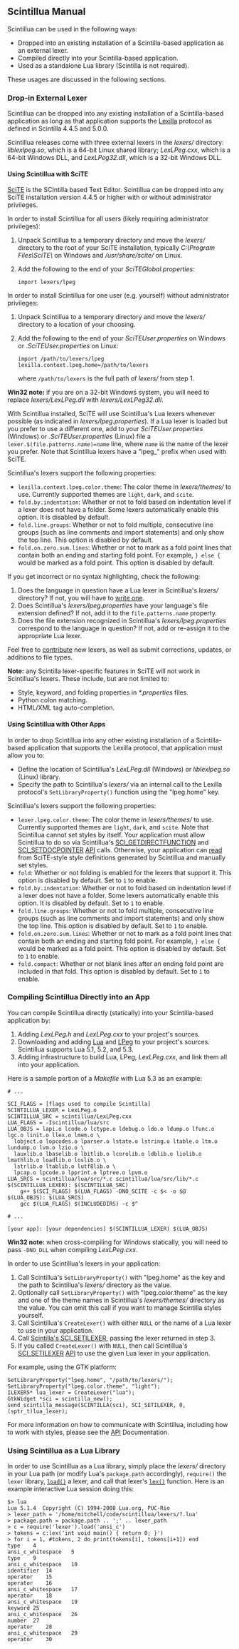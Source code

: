 ## Scintillua Manual

Scintillua can be used in the following ways:

* Dropped into an existing installation of a Scintilla-based application as an external lexer.
* Compiled directly into your Scintilla-based application.
* Used as a standalone Lua library (Scintilla is not required).

These usages are discussed in the following sections.

### Drop-in External Lexer

Scintillua can be dropped into any existing installation of a Scintilla-based application as
long as that application supports the [Lexilla][] protocol as defined in Scintilla 4.4.5 and 5.0.0.

Scintillua releases come with three external lexers in the *lexers/* directory: *liblexlpeg.so*,
which is a 64-bit Linux shared library; *LexLPeg.cxx*, which is a 64-bit Windows DLL, and
*LexLPeg32.dll*, which is a 32-bit Windows DLL.

[Lexilla]: https://scintilla.org/LexillaDoc.html

#### Using Scintillua with SciTE

[SciTE][] is the SCIntilla based Text Editor. Scintillua can be dropped into any SciTE
installation version 4.4.5 or higher with or without administrator privileges.

In order to install Scintillua for all users (likely requiring administrator privileges):

1. Unpack Scintillua to a temporary directory and move the *lexers/* directory to the root of your
   SciTE installation, typically *C:\Program Files\SciTE\\* on Windows and */usr/share/scite/*
   on Linux.
2. Add the following to the end of your *SciTEGlobal.properties*:

       import lexers/lpeg

In order to install Scintillua for one user (e.g. yourself) without administrator privileges:

1. Unpack Scintillua to a temporary directory and move the *lexers/* directory to a location
   of your choosing.
2. Add the following to the end of your *SciTEUser.properties* on Windows or
   *.SciTEUser.properties* on Linux:

       import /path/to/lexers/lpeg
       lexilla.context.lpeg.home=/path/to/lexers

   where `/path/to/lexers` is the full path of *lexers/* from step 1.

**Win32 note:** if you are on a 32-bit Windows system, you will need to replace
*lexers/LexLPeg.dll* with *lexers/LexLPeg32.dll*.

With Scintillua installed, SciTE will use Scintillua's Lua lexers whenever possible (as
indicated in *lexers/lpeg.properties*). If a Lua lexer is loaded but you prefer to use a
different one, add to your *SciTEUser.properties* (Windows) or *.SciTEUser.properties* (Linux)
file a `lexer.$(file.patterns.`*`name`*`)=`*`name`* line, where *`name`* is the name of the
lexer you prefer. Note that Scintillua lexers have a "lpeg_" prefix when used with SciTE.

Scintillua's lexers support the following properties:

* `lexilla.context.lpeg.color.theme`: The color theme in *lexers/themes/* to use. Currently
  supported themes are `light`, `dark`, and `scite`.
* `fold.by.indentation`: Whether or not to fold based on indentation level if a lexer does not
  have a folder. Some lexers automatically enable this option. It is disabled by default.
* `fold.line.groups`: Whether or not to fold multiple, consecutive line groups (such as line
  comments and import statements) and only show the top line. This option is disabled by default.
* `fold.on.zero.sum.lines`: Whether or not to mark as a fold point lines that contain both an
  ending and starting fold point. For example, `} else {` would be marked as a fold point. This
  option is disabled by default.

If you get incorrect or no syntax highlighting, check the following:

1. Does the language in question have a Lua lexer in Scintillua's *lexers/* directory? If not,
   you will have to [write one][].
2. Does Scintillua's *lexers/lpeg.properties* have your language's file extension defined? If
   not, add it to the `file.patterns.`*`name`* property.
3. Does the file extension recognized in Scintillua's *lexers/lpeg.properties* correspond to
   the language in question? If not, add or re-assign it to the appropriate Lua lexer.

Feel free to [contribute][] new lexers, as well as submit corrections, updates, or additions
to file types.

**Note:** any Scintilla lexer-specific features in SciTE will not work in Scintillua's lexers.
These include, but are not limited to:

* Style, keyword, and folding properties in *\*.properties* files.
* Python colon matching.
* HTML/XML tag auto-completion.

[SciTE]: https://scintilla.org/SciTE.html
[write one]: api.html#lexer
[contribute]: index.html#contribute

#### Using Scintillua with Other Apps

In order to drop Scintillua into any other existing installation of a Scintilla-based application
that supports the Lexilla protocol, that application must allow you to:

* Define the location of Scintillua's *LexLPeg.dll* (Windows) or *liblexlpeg.so* (Linux) library.
* Specify the path to Scintillua's *lexers/* via an internal call to the Lexilla protocol's
  `SetLibraryProperty()` function using the "lpeg.home" key.

Scintillua's lexers support the following properties:

* `lexer.lpeg.color.theme`: The color theme in *lexers/themes/* to use.  Currently supported
  themes are `light`, `dark`, and `scite`. Note that Scintillua cannot set styles by itself. Your
  application must allow Scintillua to do so via Scintillua's [SCI_GETDIRECTFUNCTION][] and
  [SCI_SETDOCPOINTER][] [API][] calls. Otherwise, your application can [read][] from SciTE-style
  style definitions generated by Scintillua and manually set styles.
* `fold`: Whether or not folding is enabled for the lexers that support it. This option is
  disabled by default. Set to `1` to enable.
* `fold.by.indentation`: Whether or not to fold based on indentation level if a lexer does not
  have a folder. Some lexers automatically enable this option. It is disabled by default. Set to
  `1` to enable.
* `fold.line.groups`: Whether or not to fold multiple, consecutive line groups (such as line
  comments and import statements) and only show the top line. This option is disabled by
  default. Set to `1` to enable.
* `fold.on.zero.sum.lines`: Whether or not to mark as a fold point lines that contain both an
  ending and starting fold point. For example, `} else {` would be marked as a fold point. This
  option is disabled by default. Set to `1` to enable.
* `fold.compact`: Whether or not blank lines after an ending fold point are included in that
  fold. This option is disabled by default. Set to `1` to enable.

[SCI_GETDIRECTFUNCTION]: api.html#SCI_GETDIRECTFUNCTION
[SCI_SETDOCPOINTER]: api.html#SCI_SETDOCPOINTER
[API]: api.html
[read]: api.html#styleNum

### Compiling Scintillua Directly into an App

You can compile Scintillua directly (statically) into your Scintilla-based application by:

1. Adding *LexLPeg.h* and *LexLPeg.cxx* to your project's sources.
2. Downloading and adding [Lua][] and [LPeg][] to your project's sources.  Scintillua supports
   Lua 5.1, 5.2, and 5.3.
3. Adding infrastructure to build Lua, LPeg, *LexLPeg.cxx*, and link them all into your
   application.

Here is a sample portion of a *Makefile* with Lua 5.3 as an example:

    # ...

    SCI_FLAGS = [flags used to compile Scintilla]
    SCINTILLUA_LEXER = LexLPeg.o
    SCINTILLUA_SRC = scintillua/LexLPeg.cxx
    LUA_FLAGS = -Iscintillua/lua/src
    LUA_OBJS = lapi.o lcode.o lctype.o ldebug.o ldo.o ldump.o lfunc.o lgc.o linit.o llex.o lmem.o \
      lobject.o lopcodes.o lparser.o lstate.o lstring.o ltable.o ltm.o lundump.o lvm.o lzio.o \
      lauxlib.o lbaselib.o lbitlib.o lcorolib.o ldblib.o liolib.o lmathlib.o loadlib.o loslib.o \
      lstrlib.o ltablib.o lutf8lib.o \
      lpcap.o lpcode.o lpprint.o lptree.o lpvm.o
    LUA_SRCS = scintillua/lua/src/*.c scintillua/lua/src/lib/*.c
    $(SCINTILLUA_LEXER): $(SCINTILLUA_SRC)
    	g++ $(SCI_FLAGS) $(LUA_FLAGS) -DNO_SCITE -c $< -o $@
    $(LUA_OBJS): $(LUA_SRCS)
    	gcc $(LUA_FLAGS) $(INCLUDEDIRS) -c $^

    # ...

    [your app]: [your dependencies] $(SCINTILLUA_LEXER) $(LUA_OBJS)

**Win32 note:** when cross-compiling for Windows statically, you will need to pass `-DNO_DLL`
when compiling *LexLPeg.cxx*.

In order to use Scintillua's lexers in your application:

1. Call Scintillua's `SetLibraryProperty()` with "lpeg.home" as the key and the path to
   Scintillua's *lexers/* directory as the value.
2. Optionally call `SetLibraryProperty()` with "lpeg.color.theme" as the key and one of the
   theme names in Scintillua's *lexers/themes/* directory as the value. You can omit this call
   if you want to manage Scintilla styles yourself.
3. Call Scintillua's `CreateLexer()` with either `NULL` or the name of a Lua lexer to use in
   your application.
4. Call [Scintilla's SCI_SETILEXER][], passing the lexer returned in step 3.
5. If you called `CreateLexer()` with `NULL`, then call Scintillua's [SCI_SETILEXER][] [API][]
   to use the given Lua lexer in your application.

For example, using the GTK platform:

    SetLibraryProperty("lpeg.home", "/path/to/lexers/");
    SetLibraryProperty("lpeg.color.theme", "light");
    ILEXER5* lua_lexer = CreateLexer("lua");
    GtkWidget *sci = scintilla_new();
    send_scintilla_message(SCINTILLA(sci), SCI_SETILEXER, 0, (sptr_t)lua_lexer);

For more information on how to communicate with Scintillua, including how to work with styles,
please see the [API][] Documentation.

[Lua]: https://lua.org
[LPeg]: http://www.inf.puc-rio.br/~roberto/lpeg/lpeg.html
[Scintilla's SCI_SETILEXER]: https://scintilla.org/ScintillaDoc.html#SCI_SETILEXER
[SCI_SETILEXER]: api.html#SCI_SETILEXER
[API Documentation]: api.html

### Using Scintillua as a Lua Library

In order to use Scintillua as a Lua library, simply place the *lexers/* directory in your Lua
path (or modify Lua's `package.path` accordingly), `require()` the `lexer` library, [`load()`][]
a lexer, and call that lexer's [`lex()`][] function. Here is an example interactive Lua session
doing this:

    $> lua
    Lua 5.1.4  Copyright (C) 1994-2008 Lua.org, PUC-Rio
    > lexer_path = '/home/mitchell/code/scintillua/lexers/?.lua'
    > package.path = package.path .. ';' .. lexer_path
    > c = require('lexer').load('ansi_c')
    > tokens = c:lex('int void main() { return 0; }')
    > for i = 1, #tokens, 2 do print(tokens[i], tokens[i+1]) end
    type	4
    ansi_c_whitespace	5
    type	9
    ansi_c_whitespace	10
    identifier	14
    operator	15
    operator	16
    ansi_c_whitespace	17
    operator	18
    ansi_c_whitespace	19
    keyword	25
    ansi_c_whitespace	26
    number	27
    operator	28
    ansi_c_whitespace	29
    operator	30

[`load()`]: api.html#lexer.load
[`lex()`]: api.html#lexer.lex
